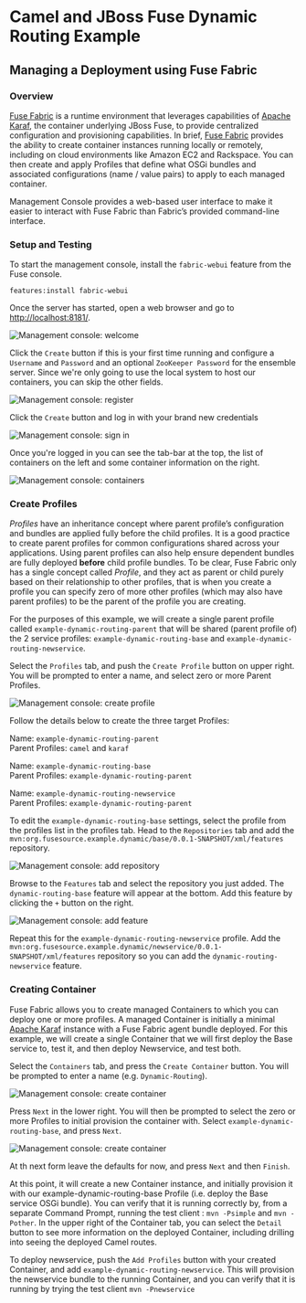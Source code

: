 # Camel and JBoss Fuse Dynamic Routing Example

## Managing a Deployment using Fuse Fabric

### Overview

[Fuse Fabric][] is a runtime environment that leverages capabilities of [Apache Karaf][], the container underlying JBoss
Fuse, to provide centralized configuration and provisioning capabilities. In brief, [Fuse Fabric][]
provides the ability to create container instances running locally or remotely, including on cloud environments like
Amazon EC2 and Rackspace. You can then create and apply Profiles that define what OSGi bundles and associated
configurations (name / value pairs) to apply to each managed container.

Management Console provides a web-based user interface to make it easier to interact with Fuse Fabric than
Fabric’s provided command-line interface.

### Setup and Testing

To start the management console, install the `fabric-webui` feature from the Fuse console.

    features:install fabric-webui

Once the server has started, open a web browser and go to <http://localhost:8181/>.

![Management console: welcome](doc/webui_welcome.png)

Click the `Create` button if this is your first time running and configure a `Username` and `Password` and an optional `ZooKeeper Password`
for the ensemble server. Since we're only going to use the local system to host our containers, you can skip the other fields.

![Management console: register](doc/webui_register.png)

Click the `Create` button and log in with your brand new credentials

![Management console: sign in](doc/webui_signin.png)

Once you're logged in you can see the tab-bar at the top, the list of containers on the left and some container information on the right.

![Management console: containers](doc/webui_containers.png)

### Create Profiles

*Profiles* have an inheritance concept where parent profile’s configuration and bundles are applied fully before the
child profiles. It is a good practice to create parent profiles for common configurations shared across your
applications. Using parent profiles can also help ensure dependent bundles are fully deployed **before** child profile
bundles. To be clear, Fuse Fabric only has a single concept called *Profile*, and they act as parent or child purely
based on their relationship to other profiles, that is when you create a profile you can specify zero of more other
profiles (which may also have parent profiles) to be the parent of the profile you are creating.

For the purposes of this example, we will create a single parent profile called `example-dynamic-routing-parent` that
will be shared (parent profile of) the 2 service profiles: `example-dynamic-routing-base` and
`example-dynamic-routing-newservice`.

Select the `Profiles` tab, and push the `Create Profile` button on upper right. You will be prompted to enter a name,
and select zero or more Parent Profiles.

![Management console: create profile](doc/webui_createprofile.png)

Follow the details below to create the three target Profiles:

Name: `example-dynamic-routing-parent`  
Parent Profiles: `camel` and `karaf`  

Name: `example-dynamic-routing-base`  
Parent Profiles: `example-dynamic-routing-parent`  

Name: `example-dynamic-routing-newservice`  
Parent Profiles: `example-dynamic-routing-parent`  

To edit the `example-dynamic-routing-base` settings, select the profile from the profiles list in the profiles tab.
Head to the `Repositories` tab and add the `mvn:org.fusesource.example.dynamic/base/0.0.1-SNAPSHOT/xml/features`
repository.

![Management console: add repository](doc/webui_addrepository.png)

Browse to the `Features` tab and select the repository you just added. The `dynamic-routing-base` feature will appear
at the bottom. Add this feature by clicking the `+` button on the right.

![Management console: add feature](doc/webui_addfeature.png)

Repeat this for the `example-dynamic-routing-newservice` profile. Add the
`mvn:org.fusesource.example.dynamic/newservice/0.0.1-SNAPSHOT/xml/features` repository so you can add the
`dynamic-routing-newservice` feature.

### Creating Container

Fuse Fabric allows you to create managed Containers to which you can deploy one or more profiles. A managed
Container is initially a minimal [Apache Karaf][] instance with a Fuse Fabric agent bundle deployed. For this example,
we will create a single Container that we will first deploy the Base service to, test it, and then deploy Newservice,
and test both.

Select the `Containers` tab, and press the `Create Container` button. You will be prompted to enter a name (e.g.
`Dynamic-Routing`). 

![Management console: create container](doc/webui_createcontainer.png)

Press `Next` in the lower right. You will then be prompted to select the zero or more Profiles to
initial provision the container with. Select `example-dynamic-routing-base`, and press `Next`. 

![Management console: create container](doc/webui_createcontainerbis.png)

At th next form leave the defaults for now, and press `Next` and then `Finish`.

At this point, it will create a new Container instance, and initially provision it with our example-dynamic-routing-base
Profile (i.e. deploy the Base service OSGi bundle). You can verify that it is running correctly by, from a separate
Command Prompt, running the test client : `mvn -Psimple` and `mvn -Pother`. In the upper right of the Container tab, you
can select the `Detail` button to see more information on the deployed Container, including drilling into seeing the
deployed Camel routes.

To deploy newservice, push the `Add Profiles` button with your created Container, and add
`example-dynamic-routing-newservice`. This will provision the newservice bundle to the running Container, and you can
verify that it is running by trying the test client `mvn -Pnewservice`



[Apache Karaf]: http://karaf.apache.org
[Fuse Fabric]: http://fuse.fusesource.org/fabric/index